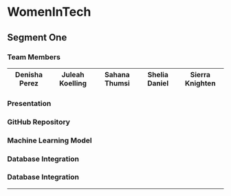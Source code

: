 # WomenInTech

## Segment One 
### Team Members 
Denisha Perez | Juleah Koelling| Sahana Thumsi| Shelia Daniel | Sierra Knighten
------------ | -------------  | ------------- | ------------- | -------------

### Presentation 

### GitHub Repository 


### Machine Learning Model

### Database Integration

### Database Integration


<hr> 
